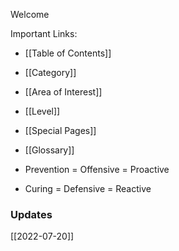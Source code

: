 


Welcome

Important Links:
- [[Table of Contents]]
- [[Category]]
- [[Area of Interest]]
- [[Level]]
- [[Special Pages]]
- [[Glossary]]




- Prevention = Offensive = Proactive
- Curing = Defensive = Reactive







### Updates

[[2022-07-20]]